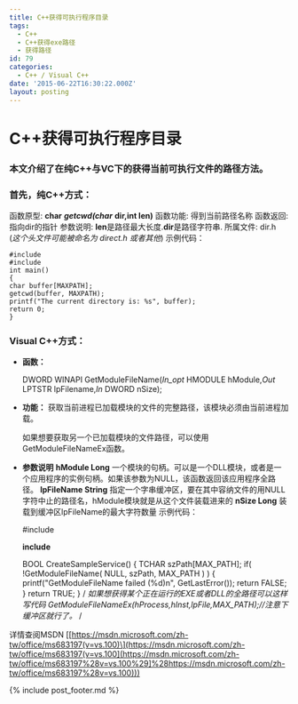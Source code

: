 ```yaml
---
title: C++获得可执行程序目录
tags:
  - C++
  - C++获得exe路径
  - 获得路径
id: 79
categories:
  - C++ / Visual C++
date: '2015-06-22T16:30:22.000Z'
layout: posting
---
```


# C++获得可执行程序目录

### 本文介绍了在纯C++与VC下的获得当前可执行文件的路径方法。

### **首先，纯C++方式：**</span>

函数原型: **char** _**getcwd(char**_ **dir,int len)** 函数功能: 得到当前路径名称 函数返回: 指向dir的指针 参数说明: **len**是路径最大长度.**dir**是路径字符串. 所属文件: dir.h (_这个头文件可能被命名为 direct.h 或者其他_) 示例代码：</span>

```text
#include 
#include 
int main()
{
char buffer[MAXPATH];
getcwd(buffer, MAXPATH);
printf("The current directory is: %s", buffer);
return 0;
}
```

### **Visual C++方式：**</span>

* **函数：**

  DWORD WINAPI GetModuleFileName(_In_opt_ HMODULE hModule,_Out_ LPTSTR lpFilename,_In_ DWORD nSize);

* **功能：** 获取当前进程已加载模块的文件的完整路径，该模块必须由当前进程加载。

   如果想要获取另一个已加载模块的文件路径，可以使用GetModuleFileNameEx函数。

* **参数说明** **hModule Long** 一个模块的句柄。可以是一个DLL模块，或者是一个应用程序的实例句柄。如果该参数为NULL，该函数返回该应用程序全路径。 **lpFileName String** 指定一个字串缓冲区，要在其中容纳文件的用NULL字符中止的路径名，hModule模块就是从这个文件装载进来的 **nSize Long** 装载到缓冲区lpFileName的最大字符数量 示例代码：

  \#include

  **include**

  BOOL CreateSampleService() { TCHAR szPath\[MAX_PATH\]; if( !GetModuleFileName( NULL, szPath, MAX_PATH ) ) { printf("GetModuleFileName failed (%d)n", GetLastError()); return FALSE; } return TRUE; } / _如果想获得某个正在运行的EXE或者DLL的全路径可以这样写代码 GetModuleFileNameEx(hProcess,hInst,lpFile,MAX_PATH);//注意下缓冲区就行了。_ / </pre>  

详情查阅MSDN \[[https://msdn.microsoft.com/zh-tw/office/ms683197(v=vs.100)\](https://msdn.microsoft.com/zh-tw/office/ms683197(v=vs.100](https://msdn.microsoft.com/zh-tw/office/ms683197%28v=vs.100%29]%28https://msdn.microsoft.com/zh-tw/office/ms683197%28v=vs.100)))



{% include post_footer.md %}